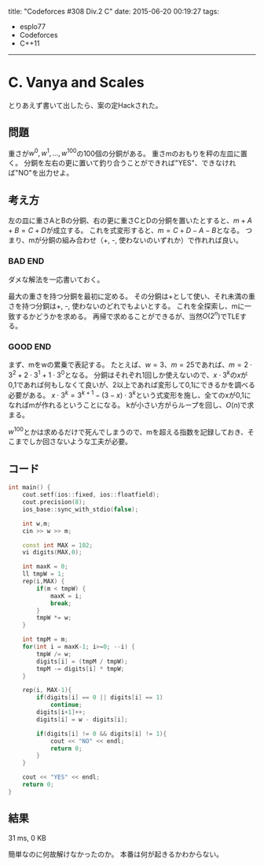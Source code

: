 title: "Codeforces #308 Div.2 C"
date: 2015-06-20 00:19:27
tags:
- esplo77
- Codeforces
- C++11
---

# C. Vanya and Scales

とりあえず書いて出したら、案の定Hackされた。

## 問題

重さが$w^0, w^1, ..., w^100$の100個の分銅がある。
重さ$m$のおもりを秤の左皿に置く。
分銅を左右の更に置いて釣り合うことができれば"YES"、できなければ"NO"を出力せよ。

## 考え方

左の皿に重さAとBの分銅、右の更に重さCとDの分銅を置いたとすると、$m+A+B=C+D$が成立する。
これを式変形すると、$m=C+D-A-B$となる。
つまり、mが分銅の組み合わせ（+, -, 使わないのいずれか）で作れれば良い。

### BAD END

ダメな解法を一応書いておく。

最大の重さを持つ分銅を最初に定める。
その分銅は+として使い、それ未満の重さを持つ分銅は+, -, 使わないのどれでもよいとする。
これを全探索し、mに一致するかどうかを求める。
再帰で求めることができるが、当然$O(2^n)$でTLEする。

### GOOD END

まず、mをwの累乗で表記する。
たとえば、$w=3$、$m=25$であれば、$m=2\cdot3^2+2\cdot3^1+1\cdot3^0$となる。
分銅はそれぞれ1回しか使えないので、$x\cdot3^k$の$x$が0,1であれば何もしなくて良いが、2以上であれば変形して0,1にできるかを調べる必要がある。
$x\cdot3^k = 3^{k+1} - (3-x)\cdot3^k$という式変形を施し、全てのxが0,1になればmが作れるということになる。
kが小さい方がらループを回し、$O(n)$で求まる。

$w^100$とかは求めるだけで死んでしまうので、mを超える指数を記録しておき、そこまでしか回さないような工夫が必要。

## コード

```C++
int main() {
    cout.setf(ios::fixed, ios::floatfield);
    cout.precision(8);
    ios_base::sync_with_stdio(false);

    int w,m;
    cin >> w >> m;

    const int MAX = 102;
    vi digits(MAX,0);

    int maxK = 0;
    ll tmpW = 1;
    rep(i,MAX) {
        if(m < tmpW) {
            maxK = i;
            break;
        }
        tmpW *= w;
    }

    int tmpM = m;
    for(int i = maxK-1; i>=0; --i) {
        tmpW /= w;
        digits[i] = (tmpM / tmpW);
        tmpM -= digits[i] * tmpW;
    }

    rep(i, MAX-1){
        if(digits[i] == 0 || digits[i] == 1)
            continue;
        digits[i+1]++;
        digits[i] = w - digits[i];

        if(digits[i] != 0 && digits[i] != 1){
            cout << "NO" << endl;
            return 0;
        }
    }

    cout << "YES" << endl;
    return 0;
}
```

## 結果
31 ms, 0 KB

簡単なのに何故解けなかったのか。
本番は何が起きるかわからない。
